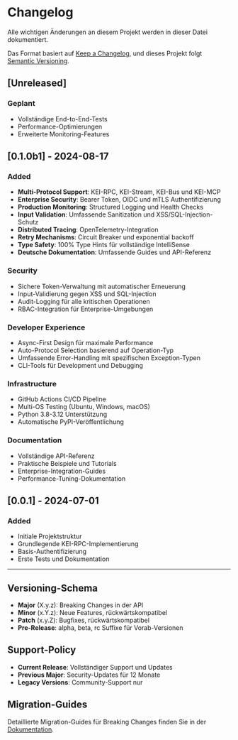 # Changelog

Alle wichtigen Änderungen an diesem Projekt werden in dieser Datei dokumentiert.

Das Format basiert auf [Keep a Changelog](https://keepachangelog.com/de/1.0.0/),
und dieses Projekt folgt [Semantic Versioning](https://semver.org/spec/v2.0.0.html).

## [Unreleased]

### Geplant
- Vollständige End-to-End-Tests
- Performance-Optimierungen
- Erweiterte Monitoring-Features

## [0.1.0b1] - 2024-08-17

### Added
- **Multi-Protocol Support**: KEI-RPC, KEI-Stream, KEI-Bus und KEI-MCP
- **Enterprise Security**: Bearer Token, OIDC und mTLS Authentifizierung
- **Production Monitoring**: Structured Logging und Health Checks
- **Input Validation**: Umfassende Sanitization und XSS/SQL-Injection-Schutz
- **Distributed Tracing**: OpenTelemetry-Integration
- **Retry Mechanisms**: Circuit Breaker und exponential backoff
- **Type Safety**: 100% Type Hints für vollständige IntelliSense
- **Deutsche Dokumentation**: Umfassende Guides und API-Referenz

### Security
- Sichere Token-Verwaltung mit automatischer Erneuerung
- Input-Validierung gegen XSS und SQL-Injection
- Audit-Logging für alle kritischen Operationen
- RBAC-Integration für Enterprise-Umgebungen

### Developer Experience
- Async-First Design für maximale Performance
- Auto-Protocol Selection basierend auf Operation-Typ
- Umfassende Error-Handling mit spezifischen Exception-Typen
- CLI-Tools für Development und Debugging

### Infrastructure
- GitHub Actions CI/CD Pipeline
- Multi-OS Testing (Ubuntu, Windows, macOS)
- Python 3.8-3.12 Unterstützung
- Automatische PyPI-Veröffentlichung

### Documentation
- Vollständige API-Referenz
- Praktische Beispiele und Tutorials
- Enterprise-Integration-Guides
- Performance-Tuning-Dokumentation

## [0.0.1] - 2024-07-01

### Added
- Initiale Projektstruktur
- Grundlegende KEI-RPC-Implementierung
- Basis-Authentifizierung
- Erste Tests und Dokumentation

---

## Versioning-Schema

- **Major** (X.y.z): Breaking Changes in der API
- **Minor** (x.Y.z): Neue Features, rückwärtskompatibel
- **Patch** (x.y.Z): Bugfixes, rückwärtskompatibel
- **Pre-Release**: alpha, beta, rc Suffixe für Vorab-Versionen

## Support-Policy

- **Current Release**: Vollständiger Support und Updates
- **Previous Major**: Security-Updates für 12 Monate
- **Legacy Versions**: Community-Support nur

## Migration-Guides

Detaillierte Migration-Guides für Breaking Changes finden Sie in der [Dokumentation](https://docs.kei-framework.com/migration/).
